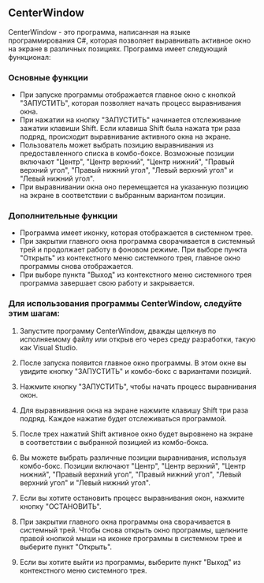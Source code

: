 ## CenterWindow

CenterWindow - это программа, написанная на языке программирования C#, которая позволяет выравнивать активное окно на экране в различных позициях. Программа имеет следующий функционал:

### Основные функции

- При запуске программы отображается главное окно с кнопкой "ЗАПУСТИТЬ", которая позволяет начать процесс выравнивания окна.
- При нажатии на кнопку "ЗАПУСТИТЬ" начинается отслеживание зажатии клавиши Shift. Если клавиша Shift была нажата три раза подряд, происходит выравнивание активного окна на экране.
- Пользователь может выбрать позицию выравнивания из предоставленного списка в комбо-боксе. Возможные позиции включают "Центр", "Центр верхний", "Центр нижний", "Правый верхний угол", "Правый нижний угол", "Левый верхний угол" и "Левый нижний угол".
- При выравнивании окна оно перемещается на указанную позицию на экране в соответствии с выбранным вариантом позиции.

### Дополнительные функции

- Программа имеет иконку, которая отображается в системном трее.
- При закрытии главного окна программа сворачивается в системный трей и продолжает работу в фоновом режиме. При выборе пункта "Открыть" из контекстного меню системного трея, главное окно программы снова отображается.
- При выборе пункта "Выход" из контекстного меню системного трея программа завершает свою работу и закрывается.

### Для использования программы CenterWindow, следуйте этим шагам:

1. Запустите программу CenterWindow, дважды щелкнув по исполняемому файлу или открыв его через среду разработки, такую как Visual Studio.

2. После запуска появится главное окно программы. В этом окне вы увидите кнопку "ЗАПУСТИТЬ" и комбо-бокс с вариантами позиций.

3. Нажмите кнопку "ЗАПУСТИТЬ", чтобы начать процесс выравнивания окон.

4. Для выравнивания окна на экране нажмите клавишу Shift три раза подряд. Каждое нажатие будет отслеживаться программой.

5. После трех нажатий Shift активное окно будет выровнено на экране в соответствии с выбранной позицией из комбо-бокса.

6. Вы можете выбрать различные позиции выравнивания, используя комбо-бокс. Позиции включают "Центр", "Центр верхний", "Центр нижний", "Правый верхний угол", "Правый нижний угол", "Левый верхний угол" и "Левый нижний угол".

7. Если вы хотите остановить процесс выравнивания окон, нажмите кнопку "ОСТАНОВИТЬ".

8. При закрытии главного окна программы она сворачивается в системный трей. Чтобы снова открыть окно программы, щелкните правой кнопкой мыши на иконке программы в системном трее и выберите пункт "Открыть".

9. Если вы хотите выйти из программы, выберите пункт "Выход" из контекстного меню системного трея.
